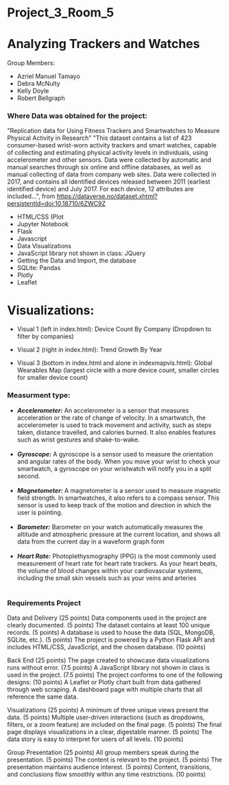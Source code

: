 # Project_3_Room_5

# Analyzing Trackers and Watches

Group Members:
- Azriel Manuel Tamayo
- Debra McNulty
- Kelly Doyle
- Robert Bellgraph

### Where Data was obtained for the project: 
"Replication data for Using Fitness Trackers and Smartwatches to Measure Physical Activity in Research"
"This dataset contains a list of 423 consumer-based wrist-worn activity trackers and smart watches, capable of collecting and estimating physical activity levels in individuals, using accelerometer and other sensors. Data were collected by automatic and manual searches through six online and offline databases, as well as manual collecting of data from company web sites. Data were collected in 2017, and contains all identified devices released between 2011 (earliest identified device) and July 2017. For each device, 12 attributes are included...", from https://dataverse.no/dataset.xhtml?persistentId=doi:10.18710/6ZWC9Z

- HTML/CSS (Plot
- Jupyter Notebook
- Flask
- Javascript
- Data Visualizations
- JavaScript library not shown in class: JQuery
- Getting the Data and Import, the database
- SQLite: Pandas 
- Plotly
- Leaflet

# Visualizations: 
- Visual 1 (left in index.html): Device Count By Company (Dropdown to filter by companies)
 
- Visual 2 (right in index.html): Trend Growth By Year 

- Visual 3 (bottom in index.html and alone in indexmapvis.html): Global Wearables Map (largest circle with a more device count, smaller circles for smaller device count)

 ### Measurment type: 
- ***Accelerometer:*** An accelerometer is a sensor that measures acceleration or the rate of change of velocity. In a smartwatch, the accelerometer is used to track movement and activity, such as steps taken, distance travelled, and calories burned. It also enables features such as wrist gestures and shake-to-wake.<br><br/>
- ***Gyroscope:*** A gyroscope is a sensor used to measure the orientation and angular rates of the body. When you move your wrist to check your smartwatch, a gyroscope on your wristwatch will notify you in a split second.<br><br/>
- ***Magnetometer:*** A magnetometer is a sensor used to measure magnetic field strength. In smartwatches, it also refers to a compass sensor. This sensor is used to keep track of the motion and direction in which the user is pointing.<br><br/>
- ***Barometer:*** Barometer on your watch automatically measures the altitude and atmospheric pressure at the current location, and shows all data from the current day in a waveform graph form<br><br/>
- ***Heart Rate:*** Photoplethysmography (PPG) is the most commonly used measurement of heart rate for heart rate trackers. As your heart beats, the volume of blood changes within your cardiovascular systems, including the small skin vessels such as your veins and arteries<br><br/>

### Requirements Project
Data and Delivery (25 points)
Data components used in the project are clearly documented. (5 points)
The dataset contains at least 100 unique records. (5 points)
A database is used to house the data (SQL, MongoDB, SQLite, etc.). (5 points)
The project is powered by a Python Flask API and includes HTML/CSS, JavaScript, and the chosen database. (10 points)

Back End (25 points)
The page created to showcase data visualizations runs without error. (7.5 points)
A JavaScript library not shown in class is used in the project. (7.5 points)
The project conforms to one of the following designs: (10 points)
A Leaflet or Plotly chart built from data gathered through web scraping.
A dashboard page with multiple charts that all reference the same data.

Visualizations (25 points)
A minimum of three unique views present the data. (5 points)
Multiple user-driven interactions (such as dropdowns, filters, or a zoom feature) are included on the final page. (5 points)
The final page displays visualizations in a clear, digestable manner. (5 points)
The data story is easy to interpret for users of all levels. (10 points)

Group Presentation (25 points)
All group members speak during the presentation. (5 points)
The content is relevant to the project. (5 points)
The presentation maintains audience interest. (5 points)
Content, transitions, and conclusions flow smoothly within any time restrictions. (10 points)
